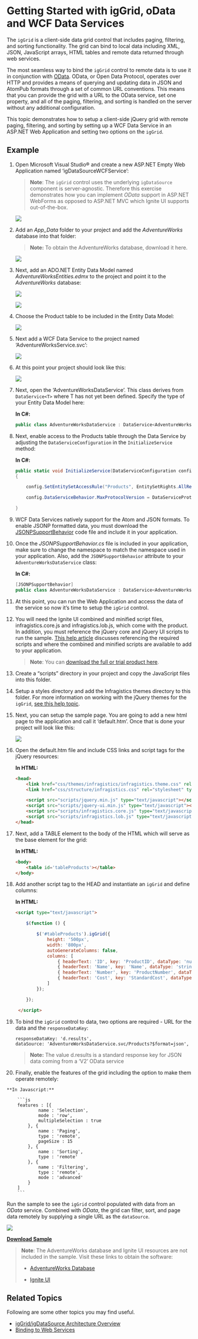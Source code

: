﻿<!--
|metadata|
{
    "fileName": "iggrid-getting-started-with-iggrid-odata-and-wcf-data-services",
    "controlName": "igGrid",
    "tags": ["Data Binding","Getting Started","Grids","How Do I"]
}
|metadata|
-->

# Getting Started with igGrid, oData and WCF Data Services



The `igGrid` is a client-side data grid control that includes paging, filtering, and sorting functionality. The grid can bind to local data including XML, JSON, JavaScript arrays, HTML tables and remote data returned through web services.

The most seamless way to bind the `igGrid` control to remote data is to use it in conjunction with [OData](http://en.wikipedia.org/wiki/OData). OData, or Open Data Protocol, operates over HTTP and provides a means of querying and updating data in JSON and AtomPub formats through a set of common URL conventions. This means that you can provide the grid with a URL to the OData service, set one property, and all of the paging, filtering, and sorting is handled on the server without any additional configuration.

This topic demonstrates how to setup a client-side jQuery grid with remote paging, filtering, and sorting by setting up a WCF Data Service in an ASP.NET Web Application and setting two options on the `igGrid`.

## Example

1.  Open Microsoft Visual Studio® and create a new ASP.NET Empty Web Application named ‘igDataSourceWCFService’:

    > **Note**: The `igGrid` control uses the underlying `igDataSource` component is server-agnostic. Therefore this exercise demonstrates how you can implement *OData* support in ASP.NET WebForms as opposed to ASP.NET MVC which Ignite UI supports out-of-the-box.

    ![](images/Getting_Started_with_igGrid_oData_WCF_01.png)

2.  Add an *App_Data* folder to your project and add the *AdventureWorks* database into that folder:

    > **Note:** To obtain the AdventureWorks database, download it here.

    ![](images/gdod_proj1.jpg)

3.  Next, add an ADO.NET Entity Data Model named *AdventureWorksEntities.edmx* to the project and point it to the *AdventureWorks* database:

    ![](images/Getting_Started_with_igGrid_oData_WCF_02.png)

    ![](images/Getting_Started_with_igGrid_oData_WCF_03.png)

4.  Choose the Product table to be included in the Entity Data Model:

    ![](images/Getting_Started_with_igGrid_oData_WCF_04.png)

5.  Next add a WCF Data Service to the project named ‘AdventureWorksService.svc’:

    ![](images/Getting_Started_with_igGrid_oData_WCF_05.png)

6.  At this point your project should look like this:

    ![](images/Getting_Started_with_igGrid_oData_WCF_06.png)

7.  Next, open the ‘AdventureWorksDataService’. This class derives from `DataService<T>` where T has not yet been defined. Specify the type of your Entity Data Model here:

    **In C#:**

	```csharp
	public class AdventureWorksDataService : DataService<AdventureWorksLT2008_DataEntities>
	```

8.  Next, enable access to the Products table through the Data Service by adjusting the `DataServiceConfiguration` in the `InitializeService` method:

    **In C#:**

	```csharp
	public static void InitializeService(DataServiceConfiguration config)
    {

	    config.SetEntitySetAccessRule("Products", EntitySetRights.AllRead);

	    config.DataServiceBehavior.MaxProtocolVersion = DataServiceProtocolVersion.V2;

    }
	```

9.  WCF Data Services natively support for the Atom and JSON formats. To enable JSONP formatted data, you must download the [JSONPSupportBehavior](https://github.com/schotime/NerdDinner-PetaPoco/blob/master/NerdDinner/Services/JSONPSupportBehavior.cs) code file and include it in your application.

10. Once the *JSONPSupportBehavior.cs* file is included in your application, make sure to change the namespace to match the namespace used in your application. Also, add the `JSONPSupportBehavior` attribute to your `AdventureWorksDataService` class:

    **In C#:**

	```csharp
	[JSONPSupportBehavior]
    public class AdventureWorksDataService : DataService<AdventureWorksLT2008_DataEntities>
	```

11. At this point, you can run the Web Application and access the data of the service so now it’s time to setup the `igGrid` control.

12. You will need the Ignite UI combined and minified script files, infragistics.core.js and infragistics.lob.js, which come with the product. In addition, you must reference the jQuery core and jQuery UI scripts to run the sample. [This help article](Deployment-Guide-JavaScript-Resources.html) discusses referencing the required scripts and where the combined and minified scripts are available to add to your application.

    > **Note**: You can [download the full or trial product here](http://www.infragistics.com/products/jquery#Downloads).

13. Create a “scripts” directory in your project and copy the JavaScript files into this folder.

14. Setup a styles directory and add the Infragistics themes directory to this folder. For more information on working with the jQuery themes for the `igGrid`, [see this help topic](igGrid-Styling-and-Theming.html).

15. Next, you can setup the sample page. You are going to add a new html page to the application and call it ‘default.htm’. Once that is done your project will look like this:

    ![](images/Getting_Started_with_igGrid_oData_WCF_07.png)

16. Open the default.htm file and include CSS links and script tags for the jQuery resources:

    **In HTML:**

	```html
	<head>
	    <link href="css/themes/infragistics/infragistics.theme.css" rel="stylesheet" type="text/css" />
	    <link href="css/structure/infragistics.css" rel="stylesheet" type="text/css" />

	    <script src="scripts/jquery.min.js" type="text/javascript"></script>
		<script src="scripts/jquery-ui.min.js" type="text/javascript"></script>
		<script src="scripts/infragistics.core.js" type="text/javascript"></script>
		<script src="scripts/infragistics.lob.js" type="text/javascript"></script>
	</head>
	```

17. Next, add a TABLE element to the body of the HTML which will serve as the base element for the grid:

    **In HTML:**

    ```html
    <body>
        <table id='tableProducts'></table>
    </body>
    ```

18. Add another script tag to the HEAD and instantiate an `igGrid` and define columns:

    **In HTML:**

	```html
	<script type="text/javascript">

		$(function () {

			$('#tableProducts').igGrid({
				height: '500px',
				width: '800px',
				autoGenerateColumns: false,
				columns: [
					{ headerText: 'ID', key: 'ProductID', dataType: 'number' },
					{ headerText: 'Name', key: 'Name', dataType: 'string' },
					{ headerText: 'Number', key: 'ProductNumber', dataType: 'string' },
					{ headerText: 'Cost', key: 'StandardCost', dataType: 'number', format: 'currency'}
				]
			});

		});

     </script>
	```

19. To bind the `igGrid` control to data, two options are required - URL for the data and the `responseDataKey`:

	```
	responseDataKey: 'd.results',
	dataSource: 'AdventureWorksDataService.svc/Products?$format=json',
	```

    > **Note:** The value d.results is a standard response key for JSON data coming from a ‘V2’ OData service

20.  Finally, enable the features of the grid including the option to make them operate remotely:

	**In Javascript:**

		```js
		features : [{
				name : 'Selection',
				mode : 'row',
				multipleSelection : true
			}, {
				name : 'Paging',
				type : 'remote',
				pageSize : 15
			}, {
				name : 'Sorting',
				type : 'remote'
			}, {
				name : 'Filtering',
				type : 'remote',
				mode : 'advanced'
			}
		]
		```


Run the sample to see the `igGrid` control populated with data from an *OData* service. Combined with *OData*, the grid can filter, sort, and page data remotely by supplying a single URL as the `dataSource`.

![](images/Getting_Started_with_igGrid_oData_WCF_08.png)

[**Download Sample**](http://dl.infragistics.com/community/jquery/codesamples/aaronm/2011-07-28/igGridOData.zip)

> **Note**: The AdventureWorks database and Ignite UI resources are not included in the sample. Visit these links to obtain the software:
>
> * [AdventureWorks Database](http://msftdbprodsamples.codeplex.com/releases/view/37109)
>
> * [Ignite UI](http://www.infragistics.com/products/jquery#Downloads)



## Related Topics

Following are some other topics you may find useful.

-   [igGrid/igDataSource Architecture Overview](igGrid-igDataSource-Architecture-Overview.html)
-   [Binding to Web Services](igGrid-Binding-to-Web-Services.html)






